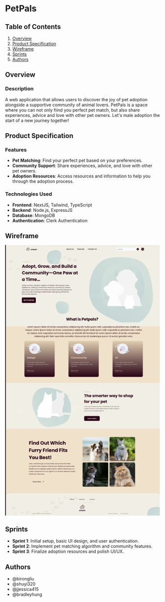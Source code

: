 # PetPals

## Table of Contents

1. [Overview](#Overview)
2. [Product Specification](#product-specification)
3. [Wireframe](#wireframe)
4. [Sprints](#sprints)
5. [Authors](#Authors)

## Overview

### Description
A web application that allows users to discover the joy of pet adoption alongside a supportive community of animal lovers. PetPals is a space where you can not only fiind you perfect pet match, but also share experiences, advice and love with other pet owners. Let's male adoption the start of a new journey together!

## Product Specification

### Features
- **Pet Matching**: Find your perfect pet based on your preferences.
- **Community Support**: Share experiences, advice, and love with other pet owners.
- **Adoption Resources**: Access resources and information to help you through the adoption process.


### Technologies Used
- **Frontend**: NextJS, Tailwind, TypeScript
- **Backend**: Node.js, ExpressJS
- **Database**: MongoDB
- **Authentication**: Clerk Authentication

## Wireframe

[![Wireframe](./assets/wireframe-landing.png)](https://embed.figma.com/design/BywPlkyY0pvLNJ9CDGoC5l/4900?node-id=0-1&embed-host=share)


## Sprints
- **Sprint 1**: Initial setup, basic UI design, and user authentication.
- **Sprint 2**: Implement pet matching algorithm and community features.
- **Sprint 3**: Finalize adoption resources and polish UI/UX.


## Authors
- @birongliu 
- @shuyi320 
- @jjessica415
- @bradleyhung